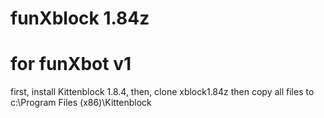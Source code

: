# funXblock 1.84z
# for funXbot v1

first, install Kittenblock 1.8.4,
then, clone xblock1.84z then copy all files to c:\Program Files (x86)\Kittenblock
